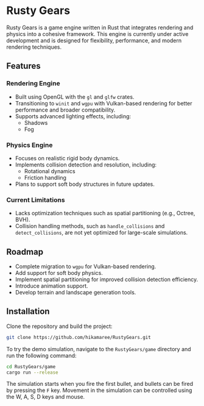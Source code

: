 # Rusty Gears

Rusty Gears is a game engine written in Rust that integrates rendering and physics into a cohesive framework. This engine is currently under active development and is designed for flexibility, performance, and modern rendering techniques.

## Features

### Rendering Engine
- Built using OpenGL with the `gl` and `glfw` crates.
- Transitioning to `winit` and `wgpu` with Vulkan-based rendering for better performance and broader compatibility.
- Supports advanced lighting effects, including:
  - Shadows
  - Fog

### Physics Engine
- Focuses on realistic rigid body dynamics.
- Implements collision detection and resolution, including:
  - Rotational dynamics
  - Friction handling
- Plans to support soft body structures in future updates.

### Current Limitations
- Lacks optimization techniques such as spatial partitioning (e.g., Octree, BVH).
- Collision handling methods, such as `handle_collisions` and `detect_collisions`, are not yet optimized for large-scale simulations.

## Roadmap
- Complete migration to `wgpu` for Vulkan-based rendering.
- Add support for soft body physics.
- Implement spatial partitioning for improved collision detection efficiency.
- Introduce animation support.
- Develop terrain and landscape generation tools.

## Installation
Clone the repository and build the project:

```bash
git clone https://github.com/hikamaree/RustyGears.git
```

To try the demo simulation, navigate to the `RustyGears/game` directory and run the following command:

```bash
cd RustyGears/game
cargo run --release
```

The simulation starts when you fire the first bullet, and bullets can be fired by pressing the `F` key.
Movement in the simulation can be controlled using the W, A, S, D keys and mouse. 
